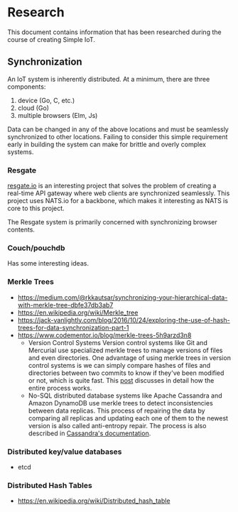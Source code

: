 # Research

This document contains information that has been researched during the course of
creating Simple IoT.

## Synchronization

An IoT system is inherently distributed. At a minimum, there are three
components:

1. device (Go, C, etc.)
1. cloud (Go)
1. multiple browsers (Elm, Js)

Data can be changed in any of the above locations and must be seamlessly
synchronized to other locations. Failing to consider this simple requirement
early in building the system can make for brittle and overly complex systems.

### Resgate

[resgate.io](https://resgate.io) is an interesting project that solves the
problem of creating a real-time API gateway where web clients are synchronized
seamlessly. This project uses NATS.io for a backbone, which makes it interesting
as NATS is core to this project.

The Resgate system is primarily concerned with synchronizing browser contents.

### Couch/pouchdb

Has some interesting ideas.

### Merkle Trees

- https://medium.com/@rkkautsar/synchronizing-your-hierarchical-data-with-merkle-tree-dbfe37db3ab7
- https://en.wikipedia.org/wiki/Merkle_tree
- https://jack-vanlightly.com/blog/2016/10/24/exploring-the-use-of-hash-trees-for-data-synchronization-part-1
- https://www.codementor.io/blog/merkle-trees-5h9arzd3n8
  - Version Control Systems Version control systems like Git and Mercurial use
    specialized merkle trees to manage versions of files and even directories.
    One advantage of using merkle trees in version control systems is we can
    simply compare hashes of files and directories between two commits to know
    if they've been modified or not, which is quite fast. This
    [post](https://blog.sourced.tech/post/difftree/) discusses in detail how the
    entire process works.
  - No-SQL distributed database systems like Apache Cassandra and Amazon
    DynamoDB use merkle trees to detect inconsistencies between data replicas.
    This process of repairing the data by comparing all replicas and updating
    each one of them to the newest version is also called anti-entropy repair.
    The process is also described in
    [Cassandra's documentation](https://docs.datastax.com/en/cassandra/3.0/cassandra/operations/opsRepairNodesManualRepair.html).

### Distributed key/value databases

- etcd

### Distributed Hash Tables

- https://en.wikipedia.org/wiki/Distributed_hash_table

